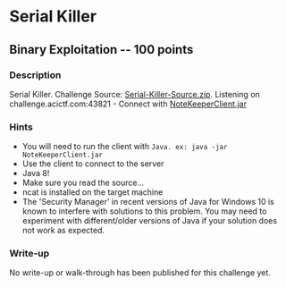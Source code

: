 # Serial Killer

## Binary Exploitation -- 100 points

### Description

Serial Killer. Challenge Source: [Serial-Killer-Source.zip](./Serial-Killer-Source.zip). Listening on challenge.acictf.com:43821 - Connect with [NoteKeeperClient.jar](./NoteKeeperClient.jar)

### Hints

* You will need to run the client with `Java. ex: java -jar NoteKeeperClient.jar`  
* Use the client to connect to the server
* Java 8!
* Make sure you read the source...
* ncat is installed on the target machine
* The 'Security Manager' in recent versions of Java for Windows 10 is known to interfere with solutions to this problem. You may need to experiment with different/older versions of Java if your solution does not work as expected.


### Write-up

No write-up or walk-through has been published for this challenge yet.
